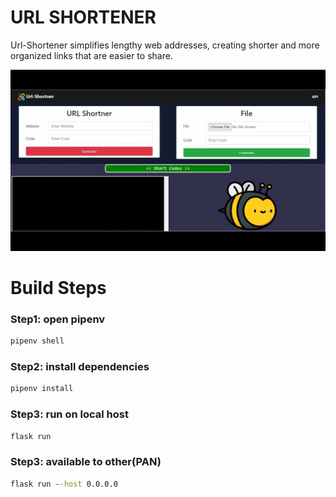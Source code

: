 # URL SHORTENER
Url-Shortener simplifies lengthy web addresses, creating shorter and more organized links that are easier to share.
<p align="left"><img src="./img/project_sc.gif"/></p>

# Build Steps
### Step1: open pipenv
```cmd
pipenv shell
```

### Step2: install dependencies
```cmd
pipenv install
```

### Step3: run on local host
```cmd
flask run
```

### Step3: available to other(PAN)
```cmd
flask run --host 0.0.0.0
```
